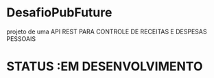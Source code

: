 # DesafioPubFuture
projeto de uma API REST  PARA CONTROLE DE RECEITAS  E DESPESAS PESSOAIS
# STATUS :EM DESENVOLVIMENTO

